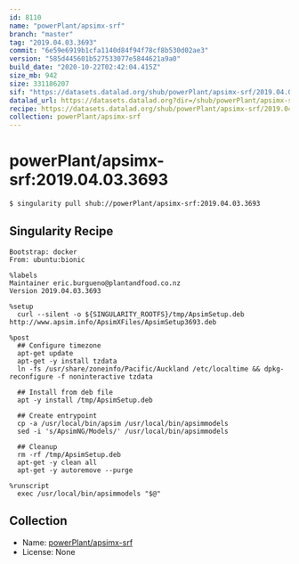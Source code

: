 ```yaml
---
id: 8110
name: "powerPlant/apsimx-srf"
branch: "master"
tag: "2019.04.03.3693"
commit: "6e59e6919b1cfa1140d84f94f78cf8b530d02ae3"
version: "585d445601b527533077e5844621a9a0"
build_date: "2020-10-22T02:42:04.415Z"
size_mb: 942
size: 331186207
sif: "https://datasets.datalad.org/shub/powerPlant/apsimx-srf/2019.04.03.3693/2020-10-22-6e59e691-585d4456/585d445601b527533077e5844621a9a0.simg"
datalad_url: https://datasets.datalad.org?dir=/shub/powerPlant/apsimx-srf/2019.04.03.3693/2020-10-22-6e59e691-585d4456/
recipe: https://datasets.datalad.org/shub/powerPlant/apsimx-srf/2019.04.03.3693/2020-10-22-6e59e691-585d4456/Singularity
collection: powerPlant/apsimx-srf
---
```


# powerPlant/apsimx-srf:2019.04.03.3693

```bash
$ singularity pull shub://powerPlant/apsimx-srf:2019.04.03.3693
```

## Singularity Recipe

```singularity
Bootstrap: docker
From: ubuntu:bionic

%labels
Maintainer eric.burgueno@plantandfood.co.nz
Version 2019.04.03.3693

%setup
  curl --silent -o ${SINGULARITY_ROOTFS}/tmp/ApsimSetup.deb http://www.apsim.info/ApsimXFiles/ApsimSetup3693.deb

%post
  ## Configure timezone
  apt-get update
  apt-get -y install tzdata
  ln -fs /usr/share/zoneinfo/Pacific/Auckland /etc/localtime && dpkg-reconfigure -f noninteractive tzdata
  
  ## Install from deb file
  apt -y install /tmp/ApsimSetup.deb
  
  ## Create entrypoint
  cp -a /usr/local/bin/apsim /usr/local/bin/apsimmodels
  sed -i 's/ApsimNG/Models/' /usr/local/bin/apsimmodels

  ## Cleanup
  rm -rf /tmp/ApsimSetup.deb
  apt-get -y clean all
  apt-get -y autoremove --purge

%runscript
  exec /usr/local/bin/apsimmodels "$@"
```

## Collection

 - Name: [powerPlant/apsimx-srf](https://github.com/powerPlant/apsimx-srf)
 - License: None

